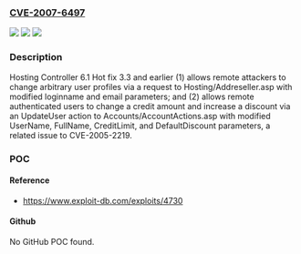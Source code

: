 ### [CVE-2007-6497](https://cve.mitre.org/cgi-bin/cvename.cgi?name=CVE-2007-6497)
![](https://img.shields.io/static/v1?label=Product&message=n%2Fa&color=blue)
![](https://img.shields.io/static/v1?label=Version&message=n%2Fa&color=blue)
![](https://img.shields.io/static/v1?label=Vulnerability&message=n%2Fa&color=brighgreen)

### Description

Hosting Controller 6.1 Hot fix 3.3 and earlier (1) allows remote attackers to change arbitrary user profiles via a request to Hosting/Addreseller.asp with modified loginname and email parameters; and (2) allows remote authenticated users to change a credit amount and increase a discount via an UpdateUser action to Accounts/AccountActions.asp with modified UserName, FullName, CreditLimit, and DefaultDiscount parameters, a related issue to CVE-2005-2219.

### POC

#### Reference
- https://www.exploit-db.com/exploits/4730

#### Github
No GitHub POC found.

